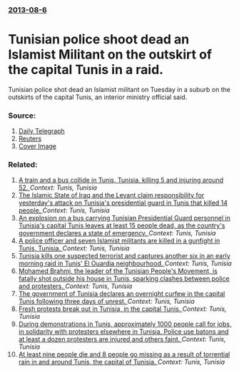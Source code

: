 ### [2013-08-6](/news/2013/08/6/index.md)

# Tunisian police shoot dead an Islamist Militant on the outskirt of the capital Tunis in a raid. 

Tunisian police shot dead an Islamist militant on Tuesday in a suburb on the outskirts of the capital Tunis, an interior ministry official said.


### Source:

1. [Daily Telegraph](http://www.telegraph.co.uk/news/worldnews/africaandindianocean/tunisia/10222324/Tunisia-militant-killed-by-police-in-raid.html)
2. [Reuters](http://www.reuters.com/article/2013/08/06/us-tunisia-crisis-militant-idUSBRE9750ZJ20130806)
2. [Cover Image](http://s4.reutersmedia.net/resources_v2/images/rcom-default.png)

### Related:

1. [A train and a bus collide in Tunis, Tunisia, killing 5 and injuring around 52. ](/news/2016/12/28/a-train-and-a-bus-collide-in-tunis-tunisia-killing-5-and-injuring-around-52.md) _Context: Tunis, Tunisia_
2. [The Islamic State of Iraq and the Levant claim responsibility for yesterday's attack on Tunisia's presidential guard in Tunis that killed 14 people. ](/news/2015/11/25/the-islamic-state-of-iraq-and-the-levant-claim-responsibility-for-yesterday-s-attack-on-tunisia-s-presidential-guard-in-tunis-that-killed-14.md) _Context: Tunis, Tunisia_
3. [An explosion on a bus carrying Tunisian Presidential Guard personnel in Tunisia's capital Tunis leaves at least 15 people dead, as the country's government declares a state of emergency. ](/news/2015/11/24/an-explosion-on-a-bus-carrying-tunisian-presidential-guard-personnel-in-tunisia-s-capital-tunis-leaves-at-least-15-people-dead-as-the-count.md) _Context: Tunis, Tunisia_
4. [A police officer and seven Islamist militants are killed in a gunfight in Tunis, Tunisia. ](/news/2014/02/4/a-police-officer-and-seven-islamist-militants-are-killed-in-a-gunfight-in-tunis-tunisia.md) _Context: Tunis, Tunisia_
5. [Tunisia kills one suspected terrorist and captures another six in an early morning raid in Tunis' El Ouardia neighbourhood. ](/news/2013/08/4/tunisia-kills-one-suspected-terrorist-and-captures-another-six-in-an-early-morning-raid-in-tunis-el-ouardia-neighbourhood.md) _Context: Tunis, Tunisia_
6. [Mohamed Brahmi, the leader of the Tunisian People's Movement, is fatally shot outside his house in Tunis, sparking clashes between police and protesters. ](/news/2013/07/25/mohamed-brahmi-the-leader-of-the-tunisian-people-s-movement-is-fatally-shot-outside-his-house-in-tunis-sparking-clashes-between-police-an.md) _Context: Tunis, Tunisia_
7. [The government of Tunisia declares an overnight curfew in the capital Tunis following three days of unrest. ](/news/2011/05/7/the-government-of-tunisia-declares-an-overnight-curfew-in-the-capital-tunis-following-three-days-of-unrest.md) _Context: Tunis, Tunisia_
8. [Fresh protests break out in Tunisia, in the capital Tunis. ](/news/2011/01/11/fresh-protests-break-out-in-tunisia-in-the-capital-tunis.md) _Context: Tunis, Tunisia_
9. [During demonstrations in Tunis, approximately 1000 people call for jobs, in solidarity with protesters elsewhere in Tunisia. Police use batons and at least a dozen protesters are injured and others faint. ](/news/2010/12/27/during-demonstrations-in-tunis-approximately-1000-people-call-for-jobs-in-solidarity-with-protesters-elsewhere-in-tunisia-police-use-bato.md) _Context: Tunis, Tunisia_
10. [ At least nine people die and 8 people go missing as a result of torrential rain in and around Tunis, the capital of Tunisia. ](/news/2007/10/13/at-least-nine-people-die-and-8-people-go-missing-as-a-result-of-torrential-rain-in-and-around-tunis-the-capital-of-tunisia.md) _Context: Tunis, Tunisia_
